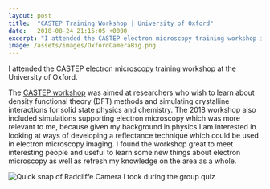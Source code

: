 ```yaml
---
layout: post
title:  "CASTEP Training Workshop | University of Oxford"
date:   2018-08-24 21:15:05 +0000
excerpt: "I attended the CASTEP electron microscopy training workshop in Oxford"
image: /assets/images/OxfordCameraBig.png
---
```

I attended the CASTEP electron microscopy training workshop at the University of Oxford.

The [CASTEP workshop][castep-link] was aimed at researchers who wish to learn about density functional theory (DFT) methods and simulating crystalline interactions for solid state physics and chemistry. The 2018 workshop also included simulations supporting electron microscopy which was more relevant to me, because given my background in physics I am interested in looking at ways of developing a reflectance technique which could be used in electron microscopy imaging. I found the workshop great to meet interesting people and useful to learn some new things about electron microscopy as well as refresh my knowledge on the area as a whole.



![Quick snap of Radcliffe Camera I took during the group quiz](/assets/images/OxfordCameraBig.png)






[castep-link]: http://www.castep.org/CASTEP/CASTEP



